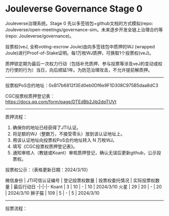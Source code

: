 # Jouleverse Governance Stage 0

Jouleverse治理系统。Stage 0 先以多签钱包+github文档的方式模拟(repo: Jouleverse/open-meetings/governance-sim。未来逐步开发全链上治理合约等(repo: Jouleverse/governance)。

投票权(veJ, 全称voting-escrow Joule)由向多签钱包中质押的WJ (wrapped Joule)进行Proof-of-Stake证明。每1万枚WJ质押，可换取1个投票权(veJ)。

质押锁定期为最后一次权力行动（包括补充质押、参与投票等涉及veJ的变动或权力行使的行为）当日，向后顺延1年。为防范治理攻击，不允许提前解质押。

---

投票权PoS合约地址：0xB17b6812f3Ed0eb0Df6e9F1D308C975B5daa8dC3

CGC投票权质押登记表：https://docs.qq.com/form/page/DTEdBb2Jjb2dpTUVt

---

质押流程：
1. 确保你的地址已经获得了JTI认证。
2. 将足额的WJ（整数万，不接受零头）放到该认证地址上。
3. 用该认证地址向投票权PoS合约地址转入 N 万枚WJ。
4. 填写《CGC投票权质押登记表》。
5. 通知审核人（教链或Koant）审核质押登记，确认无误后更新github，公示投票权。

投票权公示：（表格更新日期：2024/3/10）

微信身份 | JTI可信认证编号 | 登记投票权数量 | 投票权委托情况 | 实际投票权数量 | 最后行动日
-|-|-|-
Koant | 3 | 10 | - | 10 | 2024/3/10
火星 | 29 | 20 | - | 20 | 2024/3/10
狮子猫 | 109 | 5 | - | 5 | 2024/3/10

---

投票流程：


